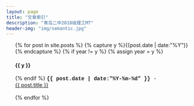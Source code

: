```yaml
---
layout: page
title: "文章索引"
description: "青岛二中2018级理工MT"
header-img: "img/semantic.jpg"
---
```



<ul class="listing">
{% for post in site.posts %}
  {% capture y %}{{post.date | date:"%Y"}}{% endcapture %}
  {% if year != y %}
    {% assign year = y %}
    <h4>{{ y }}</h4>
  {% endif %}
    <time style="font-weight: bolder; font-family: Courier New, monospace" datetime="{{ post.date | date:"%Y-%m-%d" }}">{{ post.date | date:"%Y-%m-%d" }} · </time>
    <div><a href="{{ post.url | prepend: site.baseurl }}" title="{{ post.title }}" target="_blank">{{ post.title }}</a></div><br> 
{% endfor %}
</ul>